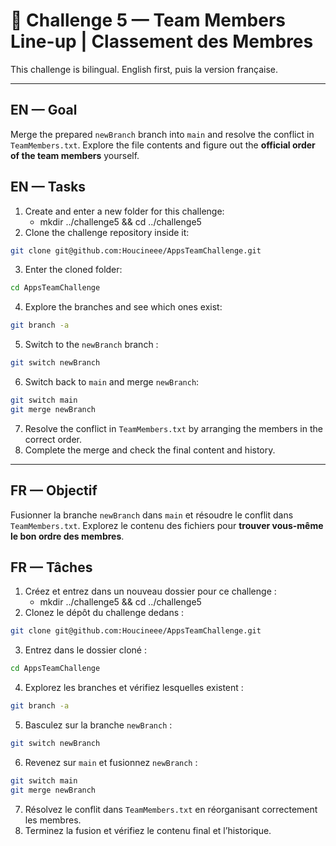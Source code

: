 # 🧩 Challenge 5 — Team Members Line-up | Classement des Membres

This challenge is bilingual. English first, puis la version française.

---

## EN — Goal

Merge the prepared `newBranch` branch into `main` and resolve the conflict in `TeamMembers.txt`. Explore the file contents and figure out the **official order of the team members** yourself.

## EN — Tasks

1. Create and enter a new folder for this challenge:
   - mkdir ../challenge5 && cd ../challenge5
2. Clone the challenge repository inside it:

```bash
git clone git@github.com:Houcineee/AppsTeamChallenge.git
```

3. Enter the cloned folder:

```bash
cd AppsTeamChallenge
```

4. Explore the branches and see which ones exist:

```bash
git branch -a
```

5. Switch to the `newBranch` branch :

```bash
git switch newBranch
```

6. Switch back to `main` and merge `newBranch`:

```bash
git switch main
git merge newBranch
```

7. Resolve the conflict in `TeamMembers.txt` by arranging the members in the correct order.
8. Complete the merge and check the final content and history.

---

## FR — Objectif

Fusionner la branche `newBranch` dans `main` et résoudre le conflit dans `TeamMembers.txt`. Explorez le contenu des fichiers pour **trouver vous-même le bon ordre des membres**.

## FR — Tâches

1. Créez et entrez dans un nouveau dossier pour ce challenge :
   - mkdir ../challenge5 && cd ../challenge5
2. Clonez le dépôt du challenge dedans :

```bash
git clone git@github.com:Houcineee/AppsTeamChallenge.git
```

3. Entrez dans le dossier cloné :

```bash
cd AppsTeamChallenge
```

4. Explorez les branches et vérifiez lesquelles existent :

```bash
git branch -a
```

5. Basculez sur la branche `newBranch` :

```bash
git switch newBranch
```

6. Revenez sur `main` et fusionnez `newBranch` :

```bash
git switch main
git merge newBranch
```

7. Résolvez le conflit dans `TeamMembers.txt` en réorganisant correctement les membres.
8. Terminez la fusion et vérifiez le contenu final et l’historique.
